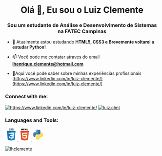 <h1 align="center">Olá 👋, Eu sou o Luiz Clemente</h1>
<h3 align="center">Sou um estudante de Análise e Desenvolvimento de Sistemas na FATEC Campinas</h3>

- 🌱 Atualmente estou estudando **HTML5, CSS3 e Brevemente voltarei a estudar Python!**

- 📫 Você pode me contatar atraves do email **lhenrique.clemente@hotmail.com**

- 📄Aqui você pode saber sobre minhas experiências profissionais [https://www.linkedin.com/in/luiz-clemente/](https://www.linkedin.com/in/luiz-clemente/)

<h3 align="left">Connect with me:</h3>
<p align="left">
<a href="https://linkedin.com/in/https://www.linkedin.com/in/luiz-clemente/" target="blank"><img align="center" src="https://raw.githubusercontent.com/rahuldkjain/github-profile-readme-generator/master/src/images/icons/Social/linked-in-alt.svg" alt="https://www.linkedin.com/in/luiz-clemente/" height="30" width="40" /></a>
<a href="https://instagram.com/luiz.clmt" target="blank"><img align="center" src="https://raw.githubusercontent.com/rahuldkjain/github-profile-readme-generator/master/src/images/icons/Social/instagram.svg" alt="luiz.clmt" height="30" width="40" /></a>
</p>

<h3 align="left">Languages and Tools:</h3>
<p align="left"> <a href="https://www.w3schools.com/css/" target="_blank" rel="noreferrer"> <img src="https://raw.githubusercontent.com/devicons/devicon/master/icons/css3/css3-original-wordmark.svg" alt="css3" width="40" height="40"/> </a> <a href="https://www.w3.org/html/" target="_blank" rel="noreferrer"> <img src="https://raw.githubusercontent.com/devicons/devicon/master/icons/html5/html5-original-wordmark.svg" alt="html5" width="40" height="40"/> </a> <a href="https://www.python.org" target="_blank" rel="noreferrer"> <img src="https://raw.githubusercontent.com/devicons/devicon/master/icons/python/python-original.svg" alt="python" width="40" height="40"/> </a> </p>

<p><img align="center" src="https://github-readme-stats.vercel.app/api/top-langs?username=lhclemente&show_icons=true&locale=en&layout=compact" alt="lhclemente" /></p>
